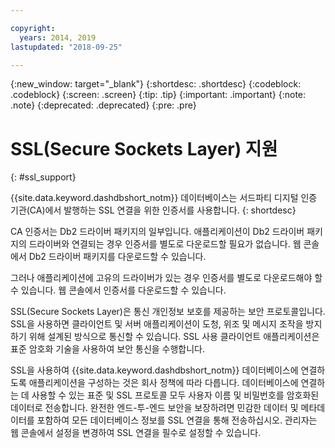 ```yaml
---

copyright:
  years: 2014, 2019
lastupdated: "2018-09-25"

---
```


<!-- Attribute definitions --> 
{:new_window: target="_blank"}
{:shortdesc: .shortdesc}
{:codeblock: .codeblock}
{:screen: .screen}
{:tip: .tip}
{:important: .important}
{:note: .note}
{:deprecated: .deprecated}
{:pre: .pre}

# SSL(Secure Sockets Layer) 지원
{: #ssl_support}

{{site.data.keyword.dashdbshort_notm}} 데이터베이스는 서드파티 디지털 인증 기관(CA)에서 발행하는 SSL 연결을 위한 인증서를 사용합니다. 
{: shortdesc}

CA 인증서는 Db2 드라이버 패키지의 일부입니다. 애플리케이션이 Db2 드라이버 패키지의 드라이버와 연결되는 경우 인증서를 별도로 다운로드할 필요가 없습니다. 웹 콘솔에서 Db2 드라이버 패키지를 다운로드할 수 있습니다.

그러나 애플리케이션에 고유의 드라이버가 있는 경우 인증서를 별도로 다운로드해야 할 수 있습니다. 웹 콘솔에서 인증서를 다운로드할 수 있습니다.

SSL(Secure Sockets Layer)은 통신 개인정보 보호를 제공하는 보안 프로토콜입니다. SSL을 사용하면 클라이언트 및 서버 애플리케이션이 도청, 위조 및 메시지 조작을 방지하기 위해 설계된 방식으로 통신할 수 있습니다. SSL 사용 클라이언트 애플리케이션은 표준 암호화 기술을 사용하여 보안 통신을 수행합니다.

SSL을 사용하여 {{site.data.keyword.dashdbshort_notm}} 데이터베이스에 연결하도록 애플리케이션을 구성하는 것은 회사 정책에 따라 다릅니다. 데이터베이스에 연결하는 데 사용할 수 있는 표준 및 SSL 프로토콜 모두 사용자 이름 및 비밀번호를 암호화된 데이터로 전송합니다. 완전한 엔드-투-엔드 보안을 보장하려면 민감한 데이터 및 메타데이터를 포함하여 모든 데이터베이스 정보를 SSL 연결을 통해 전송하십시오. 관리자는 웹 콘솔에서 설정을 변경하여 SSL 연결을 필수로 설정할 수 있습니다.


